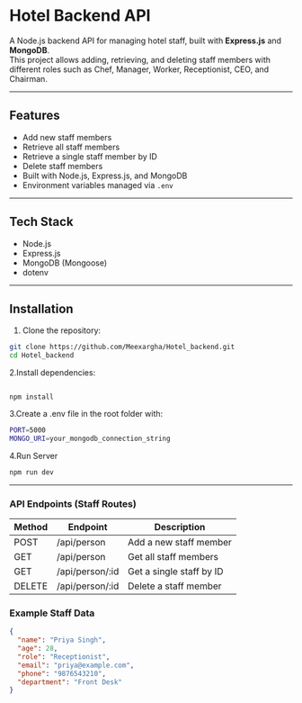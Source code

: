 # Hotel Backend API

A Node.js backend API for managing hotel staff, built with **Express.js** and **MongoDB**.  
This project allows adding, retrieving, and deleting staff members with different roles such as Chef, Manager, Worker, Receptionist, CEO, and Chairman.

---

## **Features**

- Add new staff members
- Retrieve all staff members
- Retrieve a single staff member by ID
- Delete staff members
- Built with Node.js, Express.js, and MongoDB
- Environment variables managed via `.env`

---

## **Tech Stack**

- Node.js
- Express.js
- MongoDB (Mongoose)
- dotenv

---

## **Installation**

1. Clone the repository:

```bash
git clone https://github.com/Meexargha/Hotel_backend.git
cd Hotel_backend
```
2.Install dependencies:
```bash:

npm install
```
3.Create a .env file in the root folder with:
```bash
PORT=5000
MONGO_URI=your_mongodb_connection_string
```
4.Run Server
```bash
npm run dev

```
---
### API Endpoints (Staff Routes)
| Method | Endpoint         | Description               |
|--------|-----------------|---------------------------|
| POST   | /api/person     | Add a new staff member    |
| GET    | /api/person     | Get all staff members     |
| GET    | /api/person/:id | Get a single staff by ID  |
| DELETE | /api/person/:id | Delete a staff member     |

### Example Staff Data

```json
{
  "name": "Priya Singh",
  "age": 28,
  "role": "Receptionist",
  "email": "priya@example.com",
  "phone": "9876543210",
  "department": "Front Desk"
}
